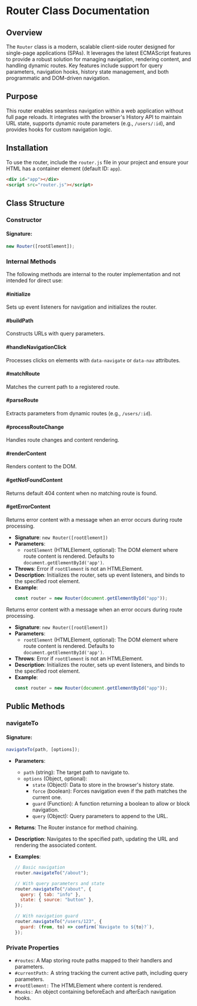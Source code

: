 # Router Class Documentation

## Overview

The `Router` class is a modern, scalable client-side router designed for single-page applications (SPAs). It leverages the latest ECMAScript features to provide a robust solution for managing navigation, rendering content, and handling dynamic routes. Key features include support for query parameters, navigation hooks, history state management, and both programmatic and DOM-driven navigation.

## Purpose

This router enables seamless navigation within a web application without full page reloads. It integrates with the browser's History API to maintain URL state, supports dynamic route parameters (e.g., `/users/:id`), and provides hooks for custom navigation logic.

## Installation

To use the router, include the `router.js` file in your project and ensure your HTML has a container element (default ID: `app`).

```html
<div id="app"></div>
<script src="router.js"></script>
```

## Class Structure

### Constructor

#### Signature:

```javascript
new Router([rootElement]);
```

### Internal Methods

The following methods are internal to the router implementation and not intended for direct use:

#### #initialize

Sets up event listeners for navigation and initializes the router.

#### #buildPath

Constructs URLs with query parameters.

#### #handleNavigationClick

Processes clicks on elements with `data-navigate` or `data-nav` attributes.

#### #matchRoute

Matches the current path to a registered route.

#### #parseRoute

Extracts parameters from dynamic routes (e.g., `/users/:id`).

#### #processRouteChange

Handles route changes and content rendering.

#### #renderContent

Renders content to the DOM.

#### #getNotFoundContent

Returns default 404 content when no matching route is found.

#### #getErrorContent

Returns error content with a message when an error occurs during route processing.

- **Signature**: `new Router([rootElement])`
- **Parameters**:
  - `rootElement` (HTMLElement, optional): The DOM element where route content is rendered. Defaults to `document.getElementById('app')`.
- **Throws**: Error if `rootElement` is not an HTMLElement.
- **Description**: Initializes the router, sets up event listeners, and binds to the specified root element.
- **Example**:
  ```javascript
  const router = new Router(document.getElementById("app"));
  ```

Returns error content with a message when an error occurs during route processing.

- **Signature**: `new Router([rootElement])`
- **Parameters**:
  - `rootElement` (HTMLElement, optional): The DOM element where route content is rendered. Defaults to `document.getElementById('app')`.
- **Throws**: Error if `rootElement` is not an HTMLElement.
- **Description**: Initializes the router, sets up event listeners, and binds to the specified root element.
- **Example**:
  ```javascript
  const router = new Router(document.getElementById("app"));
  ```

## Public Methods

### navigateTo

#### Signature:

```javascript
navigateTo(path, [options]);
```

- **Parameters**:
  - `path` (string): The target path to navigate to.
  - `options` (Object, optional):
    - `state` (Object): Data to store in the browser's history state.
    - `force` (boolean): Forces navigation even if the path matches the current one.
    - `guard` (Function): A function returning a boolean to allow or block navigation.
    - `query` (Object): Query parameters to append to the URL.
- **Returns**: The Router instance for method chaining.
- **Description**: Navigates to the specified path, updating the URL and rendering the associated content.
- **Examples**:

  ```javascript
  // Basic navigation
  router.navigateTo("/about");

  // With query parameters and state
  router.navigateTo("/about", {
    query: { tab: "info" },
    state: { source: "button" },
  });

  // With navigation guard
  router.navigateTo("/users/123", {
    guard: (from, to) => confirm(`Navigate to ${to}?`),
  });
  ```

### Private Properties

- `#routes`: A Map storing route paths mapped to their handlers and parameters.
- `#currentPath:` A string tracking the current active path, including query parameters.
- `#rootElement:` The HTMLElement where content is rendered.
- `#hooks:` An object containing beforeEach and afterEach navigation hooks.
